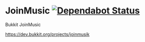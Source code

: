 # JoinMusic [![Dependabot Status](https://api.dependabot.com/badges/status?host=github&repo=T0biii/JoinMusic)](https://dependabot.com)
Bukkit JoinMusic

https://dev.bukkit.org/projects/joinmusik
